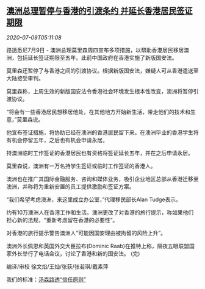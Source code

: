 <!--1594272195000-->
[澳洲总理暂停与香港的引渡条约 并延长香港居民签证期限](https://cn.reuters.com/article/china-australia-hk-0709-thur-idCNKBS24A0IZ)
------

<div><i>2020-07-09T05:11:08</i></div><div class="StandardArticleBody_body"><p>路透悉尼7月9日 - 澳洲总理莫里森周四宣布多项措施，以帮助香港居民移居澳洲，包括延长签证期限至五年。此前中国政府在香港实施了新版国安法。 </p><p>莫里森还暂停了与香港之间的引渡协议。根据新版国安法，嫌疑人可从香港遣送至大陆接受审判。 </p><p>莫里森称，上周生效的新版国安法令香港社会环境发生根本性改变，澳洲将暂停引渡协议。 </p><p>“将会有一些香港居民想移居他处，在其他地方开始新生活，带走他们的技术和生意，”莫里森说。 </p><p>他宣布签证措施，将协助已经在澳洲的香港居民留下来。在澳洲毕业的香港学生将有机会停留五年，之后也有机会申请永居。 </p><p>持澳洲临时工作签证的香港居民也有资格将签证延长五年，并在之后申请永居。 </p><p>莫里森说，澳洲有一万名持学生签证或临时工作签证的香港人。 </p><p>澳洲也在推广其国际金融服务、咨询和媒体业务，吸引企业地区总部从香港迁移至澳洲，并称将为重新安置的员工提供激励和签证方案。     </p><p>“我们希望考虑澳洲，来这里成立办公室，”代理移民部长Alan Tudge表示。 </p><p>约有10万澳洲人在香港工作和生活。澳洲更改了对香港的旅行提示，称如果他们担心新的法规，“重新考虑留在香港的必要性”。 </p><p>对香港的旅行提示警告澳洲人“可能因国安理由被拘留的风险上升”。 </p><p>澳洲外长佩恩和英国外交大臣拉布(Dominic Raab)在推特上称，隔夜五眼联盟国家外长举行了电话会议，讨论了香港和新的国安法。 (完) </p><div class="Attribution_container"><div class="Attribution_attribution"><p class="Attribution_content">编译/审校 徐文焰/王灿/张荻/张若琪/戴素萍 </p></div></div><div class="StandardArticleBody_trustBadgeContainer"><span class="StandardArticleBody_trustBadgeTitle">我们的标准：</span><span class="trustBadgeUrl"><a href="https://www.thomsonreuters.cn/content/dam/openweb/documents/pdf/china/brochures/about-us-1.pdf">汤森路透“信任原则”</a></span></div></div>
